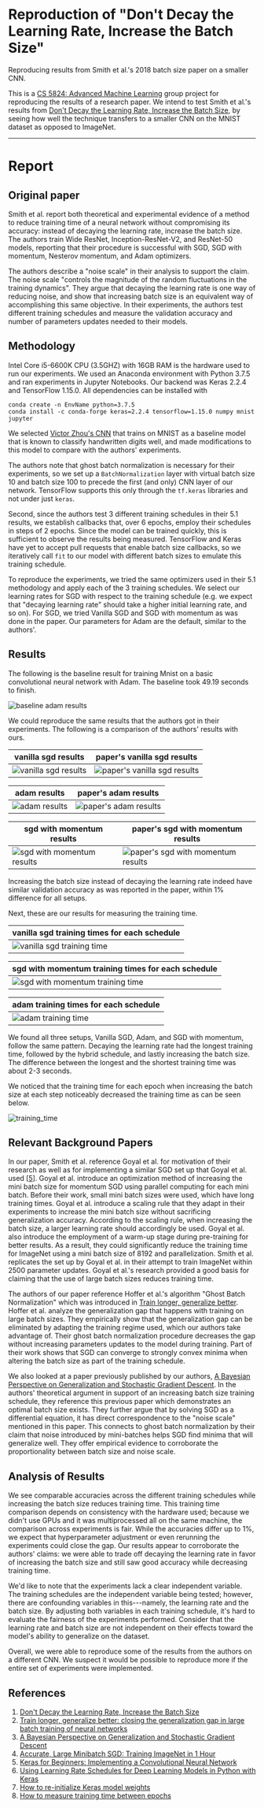 # Reproduction of "Don't Decay the Learning Rate, Increase the Batch Size"
Reproducing results from Smith et al.'s 2018 batch size paper on a smaller CNN.

This is a [CS 5824: Advanced Machine Learning][9] group project for reproducing
the results of a research paper. We intend to test Smith et al.'s results
from [Don't Decay the Learning Rate, Increase the Batch Size][2], by seeing
how well the technique transfers to a smaller CNN on the MNIST dataset as
opposed to ImageNet.

---

# Report

## Original paper

Smith et al. report both theoretical and experimental evidence of a method to 
reduce training time of a neural network without compromising its accuracy: 
instead of decaying the learning rate, increase the batch size. The authors 
train Wide ResNet, Inception-ResNet-V2, and ResNet-50 models, reporting that 
their procedure is successful with SGD, SGD with momentum, Nesterov momentum, 
and Adam optimizers.

The authors describe a "noise scale" in their analysis to support the claim. The 
noise scale "controls the magnitude of the random fluctuations in the training 
dynamics". They argue that decaying the learning rate is one way of reducing 
noise, and show that increasing batch size is an equivalent way of accomplishing 
this same objective. In their experiments, the authors test different training 
schedules and measure the validation accuracy and number of parameters updates 
needed to their models.

## Methodology

Intel Core i5-6600K CPU (3.5GHZ) with 16GB RAM is the hardware used to run our 
experiments. We used an Anaconda environment with Python 3.7.5 and ran 
experiments in Jupyter Notebooks. Our backend was Keras 2.2.4 and TensorFlow 
1.15.0. All dependencies can be installed with

    conda create -n EnvName python=3.7.5
    conda install -c conda-forge keras=2.2.4 tensorflow=1.15.0 numpy mnist jupyter

We selected [Victor Zhou's CNN][1] that trains on MNIST as a baseline model that 
is known to classify handwritten digits well, and made modifications to this 
model to compare with the authors' experiments.

The authors note that ghost batch normalization is necessary for their 
experiments, so we set up a `BatchNormalization` layer with virtual batch size 
10 and batch size 100 to precede the first (and only) CNN layer of our network. 
TensorFlow supports this only through the `tf.keras` libraries and not under 
just `keras`.

Second, since the authors test 3 different training schedules in their 5.1 
results, we establish callbacks that, over 6 epochs, employ their schedules in 
steps of 2 epochs. Since the model can be trained quickly, this is sufficient 
to observe the results being measured. TensorFlow and Keras have yet to accept 
pull requests that enable batch size callbacks, so we iteratively call `fit` to 
our model with different batch sizes to emulate this training schedule.

To reproduce the experiments, we tried the same optimizers used in their 5.1 
methodology and apply each of the 3 training schedules. We select our learning 
rates for SGD with respect to the training schedule (e.g. we expect that 
"decaying learning rate" should take a higher initial learning rate, and so on). 
For SGD, we tried Vanilla SGD and SGD with momentum as was done in the paper. 
Our parameters for Adam are the default, similar to the authors'.

## Results

The following is the baseline result for training Mnist on a basic convolutional neural network with Adam. The baseline took 49.19 seconds to finish.

![baseline adam results](/Plots/baseline_adam.png)

We could reproduce the same results that the authors got in their experiments. 
The following is a comparison of the authors' results with ours.

| vanilla sgd results  | paper's vanilla sgd results |
| ------------- | ------------- |
| ![vanilla sgd results](/Plots/vanilla_sgd.png)  | ![paper's vanilla sgd results](/Plots/paper_vanilla_sgd.PNG)  |

| adam results  | paper's adam results |
| ------------- | ------------- |
| ![adam results](/Plots/adam.png)  | ![paper's adam results](/Plots/paper_adam.PNG)  |

| sgd with momentum results  | paper's sgd with momentum results |
| ------------- | ------------- |
| ![sgd with momentum results](/Plots/sgd_with_momentum.png)  | ![paper's sgd with momentum results](/Plots/paper_sgd_momentum.PNG)  |

Increasing the batch size instead of decaying the learning rate indeed have 
similar validation accuracy as was reported in the paper, within 1% 
difference for all setups.

Next, these are our results for measuring the training time.

| vanilla sgd training times for each schedule  |
| ------------- |
| ![vanilla sgd training time](/Plots/vanillaSGD_time.png)  |

| sgd with momentum training times for each schedule  |
| ------------- |
| ![sgd with momentum training time](/Plots/SGDmomentum_time.png)  |

| adam training times for each schedule  |
| ------------- |
| ![adam training time](/Plots/adam_time.png)  |

We found all three setups, Vanilla SGD, Adam, and SGD with momentum, follow the 
same pattern. Decaying the learning rate had the longest training time, followed 
by the hybrid schedule, and lastly increasing the batch size. The difference 
between the longest and the shortest training time was about 2-3 seconds.

We noticed that the training time for each epoch when increasing the batch size 
at each step noticeably decreased the training time as can be seen below.

![training_time](/Plots/training_screenshot.png)

## Relevant Background Papers

In our paper, Smith et al. reference Goyal et al. for motivation of their 
research as well as for implementing a similar SGD set up that Goyal et al. used 
[[5]]. Goyal et al. introduce an optimization method of increasing the mini batch 
size for momentum SGD using parallel computing for each mini batch. Before their 
work, small mini batch sizes were used, which have long training times. Goyal et 
al. introduce a scaling rule that they adapt in their experiments to increase 
the mini batch size without sacrificing generalization accuracy. According to 
the scaling rule, when increasing the batch size, a larger learning rate should 
accordingly be used. Goyal et al. also introduce the employment of a warm-up 
stage during pre-training for better results. As a result, they could 
significantly reduce the training time for ImageNet using a mini batch size of 
8192 and parallelization. Smith et al. replicates the set up by Goyal et al. in 
their attempt to train ImageNet within 2500 parameter updates. Goyal et al.'s 
research provided a good basis for claiming that the use of large batch sizes 
reduces training time.


The authors of our paper reference Hoffer et al.'s algorithm "Ghost Batch 
Normalization" which was introduced in [Train longer, generalize better][3]. 
Hoffer et al. analyze the generalization gap that happens with training on large 
batch sizes. They empirically show that the generalization gap can be eliminated 
by adapting the training regime used, which our authors take advantage of. Their 
ghost batch normalization procedure decreases the gap without increasing 
parameters updates to the model during training. Part of their work shows that 
SGD can converge to strongly convex minima when altering the batch size as part 
of the training schedule.

We also looked at a paper previously published by our authors, [A Bayesian 
Perspective on Generalization and Stochastic Gradient Descent][4]. In the 
authors' theoretical argument in support of an increasing batch size training 
schedule, they reference this previous paper which demonstrates an optimal batch 
size exists. They further argue that by solving SGD as a differential equation, 
it has direct correspondence to the "noise scale" mentioned in this paper. This 
connects to ghost batch normalization by their claim that noise introduced by 
mini-batches helps SGD find minima that will generalize well. They offer 
empirical evidence to corroborate the proportionality between batch size and 
noise scale.

## Analysis of Results

We see comparable accuracies across the different training schedules while 
increasing the batch size reduces training time. This training time comparison 
depends on consistency with the hardware used; because we didn't use GPUs and it 
was multiprocessed all on the same machine, the comparison across experiments is 
fair. While the accuracies differ up to 1%, we expect that hyperparameter 
adjustment or even rerunning the experiments could close the gap. Our results 
appear to corroborate the authors' claims: we were able to trade off decaying 
the learning rate in favor of increasing the batch size and still saw good 
accuracy while decreasing training time.

We'd like to note that the experiments lack a clear independent variable. The 
training schedules are the independent variable being tested; however, there are 
confounding variables in this---namely, the learning rate and the batch size. By 
adjusting both variables in each training schedule, it's hard to evaluate the 
fairness of the experiments performed. Consider that the learning rate and batch 
size are not independent on their effects toward the model's ability to 
generalize on the dataset.

Overall, we were able to reproduce some of the results from the authors on a 
different CNN. We suspect it would be possible to reproduce more if the entire 
set of experiments were implemented.

## References

1. [Don't Decay the Learning Rate, Increase the Batch Size][2]
2. [Train longer, generalize better: closing the generalization gap in large batch training of neural networks][3]
3. [A Bayesian Perspective on Generalization and Stochastic Gradient Descent][4]
4. [Accurate, Large Minibatch SGD: Training ImageNet in 1 Hour][5]
5. [Keras for Beginners: Implementing a Convolutional Neural Network][1]
6. [Using Learning Rate Schedules for Deep Learning Models in Python with Keras][6]
7. [How to re-initialize Keras model weights][7]
8. [How to measure training time between epochs][8]


[1]: https://victorzhou.com/blog/keras-cnn-tutorial/
[2]: http://arxiv.org/abs/1711.00489
[3]: http://arxiv.org/abs/1705.08741
[4]: http://arxiv.org/abs/1710.06451
[5]: http://arxiv.org/abs/1706.02677
[6]: https://machinelearningmastery.com/using-learning-rate-schedules-deep-learning-models-python-keras/
[7]: https://www.codementor.io/nitinsurya/how-to-re-initialize-keras-model-weights-et41zre2g
[8]: https://stackoverflow.com/questions/43178668/record-the-computation-time-for-each-epoch-in-keras-during-model-fit
[9]: http://courses.cs.vt.edu/cs5824/Fall19/project.html
